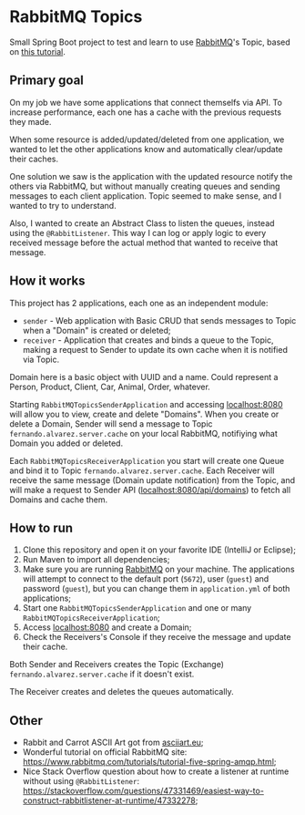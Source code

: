# RabbitMQ Topics
Small Spring Boot project to test and learn to use [RabbitMQ](https://www.rabbitmq.com)'s Topic, based on [this tutorial](https://www.rabbitmq.com/tutorials/tutorial-five-spring-amqp.html).

## Primary goal
On my job we have some applications that connect themselfs via API. To increase performance, each one has a cache with the previous requests they made.

When some resource is added/updated/deleted from one application, we wanted to let the other applications know and automatically clear/update their caches.

One solution we saw is the application with the updated resource notify the others via RabbitMQ, but without manually creating queues and sending messages to each client application.
Topic seemed to make sense, and I wanted to try to understand.

Also, I wanted to create an Abstract Class to listen the queues, instead using the `@RabbitListener`.
This way I can log or apply logic to every received message before the actual method that wanted to receive that message.

## How it works
This project has 2 applications, each one as an independent module:
* `sender` - Web application with Basic CRUD that sends messages to Topic when a "Domain" is created or deleted;
* `receiver` - Application that creates and binds a queue to the Topic, making a request to Sender to update its own cache when it is notified via Topic.

Domain here is a basic object with UUID and a name. Could represent a Person, Product, Client, Car, Animal, Order, whatever.

Starting `RabbitMQTopicsSenderApplication` and accessing [localhost:8080](http://localhost:8080) will allow you to view, create and delete "Domains".
When you create or delete a Domain, Sender will send a message to Topic `fernando.alvarez.server.cache` on your local RabbitMQ, notifiying what Domain you added or deleted.

Each `RabbitMQTopicsReceiverApplication` you start will create one Queue and bind it to Topic `fernando.alvarez.server.cache`.
Each Receiver will receive the same message (Domain update notification) from the Topic, and will make a request to Sender API ([localhost:8080/api/domains](http://localhost:8080/api/domains))
to fetch all Domains and cache them.

## How to run
1. Clone this repository and open it on your favorite IDE (IntelliJ or Eclipse);
1. Run Maven to import all dependencies;
1. Make sure you are running [RabbitMQ](https://www.rabbitmq.com) on your machine. The applications will attempt to connect to the default port (`5672`), user (`guest`) and password (`guest`), but you can change them in `application.yml` of both applications;
1. Start one `RabbitMQTopicsSenderApplication` and one or many `RabbitMQTopicsReceiverApplication`;
1. Access [localhost:8080](http://localhost:8080) and create a Domain;
1. Check the Receivers's Console if they receive the message and update their cache.

Both Sender and Receivers creates the Topic (Exchange) `fernando.alvarez.server.cache` if it doesn't exist.

The Receiver creates and deletes the queues automatically.

## Other
* Rabbit and Carrot ASCII Art got from [asciiart.eu](https://www.asciiart.eu/food-and-drinks/other);
* Wonderful tutorial on official RabbitMQ site: https://www.rabbitmq.com/tutorials/tutorial-five-spring-amqp.html;
* Nice Stack Overflow question about how to create a listener at runtime without using `@RabbitListener`: https://stackoverflow.com/questions/47331469/easiest-way-to-construct-rabbitlistener-at-runtime/47332278;